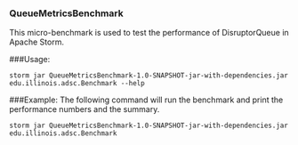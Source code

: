### QueueMetricsBenchmark

This micro-benchmark is used to test the performance of DisruptorQueue in Apache Storm.

###Usage:

```storm jar QueueMetricsBenchmark-1.0-SNAPSHOT-jar-with-dependencies.jar edu.illinois.adsc.Benchmark --help```

###Example:
The following command will run the benchmark and print the performance numbers and the summary.

```storm jar QueueMetricsBenchmark-1.0-SNAPSHOT-jar-with-dependencies.jar edu.illinois.adsc.Benchmark```
